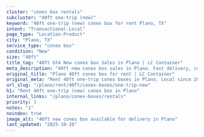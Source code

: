 ```yaml
---
cluster: "conex box rentals"
subcluster: "40ft one-trip (new)"
keyword: "40ft one-trip (new) conex box for rent Plano, TX"
intent: "Transactional-Local"
page_type: "Location-Product"
city: "Plano, TX"
service_type: "conex box"
condition: "New"
size: "40ft"
title_tag: "40ft Gt4 New conex box Sales in Plano | LC Container"
meta_description: "40ft new conex box sales in Plano. Fast delivery, competitive pricing. Serving conex boxes area. Quote ID: 52W. Call (214) 524-4168 for your free quote today."
original_title: "Plano 40ft conex box for rent | LC Container"
original_meta: "Rent 40ft one-trip conex boxes in Plano. Local since 2003. Flexible rental terms. Same-week delivery available. Get your free quote — call (214) 524-4168 today."
url_slug: "/plano/rent/40ft/conex-boxes/one-trip-new"
h1: "Rent 40ft one-trip (new) conex box in Plano"
internal_links: "/plano/conex-boxes/rentals"
priority: 3
notes: "1"
noindex: true
image_alt: "40ft new conex box available for delivery in Plano"
last_updated: "2025-10-20"
---
```


<!-- TODO: Add unique city/inventory copy, images, and internal links here. -->
